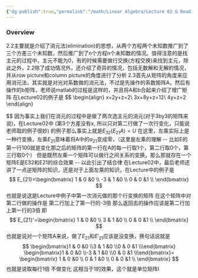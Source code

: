 ```yaml
---
{"dg-publish":true,"permalink":"/math/Linear Algebra/Lecture 02 & Reading 2.2, 2.3 矩阵消元法求解方程组/","dgPassFrontmatter":true,"noteIcon":"","created":"2025-08-15T09:39:30.044+08:00","updated":"2025-08-04T10:50:03.241+08:00"}
---
```


### Overview
2.2主要就是介绍了消元法(elimination)的思想，从两个方程两个未知数推广到了三个方差三个未知数，然后推广到了n个方程n个未知数的情况。值得注意的是找主元的过程中，主元不能为0，有的时候需要做行交换(方程交换)来找到主元，除此之外，2.2除了成功情况外，还介绍了奇异的情况，包括无数解和无解的情况，并从row picture和column picture的角度进行了分析
2.3首先从矩阵的角度来应用消元法，其实就是对光对系数做的消元法，不过是先操作的系数矩阵A，然后有操作的b矩阵，老师说matlab的过程是这样的，并且将A和b合起来介绍了增广矩阵
在Lecture02的例子是
$$
\begin{align}
x+2y+z=2\\
3x+8y+z=12\\
4y+z=2
\end{align}

$$
因为事实上我们在消元的过程中是做了两次选主元的消元(对于3by3的矩阵来说)，在Lecture02中 (第3个方差没有x, 所以只对第二行做了一次行变化，只能说老师取的例子很妙) 的例子那么事实上就是$E_{32}(E_{21}A)=U$ 
在这里，左乘实际上是一种行变换，左乘$E_{21}$意味着将A中的$a_{21}$变成零，（这里是左乘的理解 -- 比如E的第一行100就是变化那之后的矩阵的第一行在A的每一行取1个，第二行取0个，第三行取0个）
但是既然左乘一个矩阵可以做行之间关系的变换，那么那就存在一个矩阵E是E32和E21的综合效果 -- 以此引出了结合律
在Lecture02中，最后老师还讲了一点逆矩阵的知识，还是对于上面左乘的知识，在Lecture中的例子是
$$
E_{21}=\begin{bmatrix}
1 & 0 &0 \\
-3 & 1 &0 \\
0 & 0 &1 \\
\end{bmatrix}
$$
也就是说这是Lecture中例子中第一次消元做的那个行变换的矩阵
在这个矩阵中对第二行做的操作是 第二行加上了第一行的-3倍
那么返回去的操作应该是第二行加上第一行的3倍
即
$$
E_{21}'=\begin{bmatrix}
1 & 0 &0 \\
3 & 1 &0 \\
0 & 0 &1 \\
\end{bmatrix}
$$
也就是说对一个矩阵A来说，做了$E_{21}$和$E'_{21}$应该是没变换，换句话说就是
$$
\begin{bmatrix}1 & 0 &0 \\3 & 1 &0 \\0 & 0 &1 \\\end{bmatrix}
\begin{bmatrix}1 & 0 &0 \\-3 & 1 &0 \\0 & 0 &1 \\\end{bmatrix}=
\begin{bmatrix}
1 & 0 &0 \\
0 & 1 &0 \\
0 & 0 &1 \\
\end{bmatrix}
$$
也就是说取每行1倍 不做变化 这相当于1的效果，这个就是单位矩阵I
